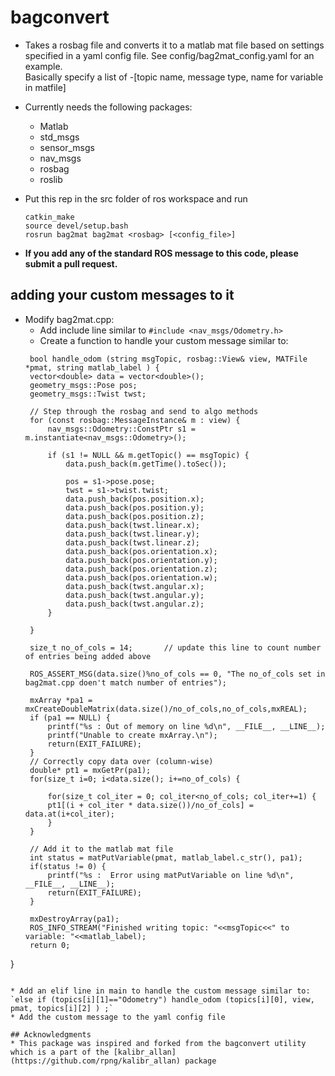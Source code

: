 # bagconvert

* Takes a rosbag file and converts it to a matlab mat file based on settings specified in a yaml config file.  See config/bag2mat_config.yaml for an example.  
Basically specify a list of -[topic name, message type, name for variable in matfile]
* Currently needs the following packages:
  - Matlab
  - std_msgs
  - sensor_msgs
  - nav_msgs
  - rosbag
  - roslib
  
* Put this rep in the src folder of ros workspace and run 
  ```
  catkin_make
  source devel/setup.bash
  rosrun bag2mat bag2mat <rosbag> [<config_file>]
  ```
  
 * **If you add any of the standard ROS message to this code, please submit a pull request.**

## adding your custom messages to it
 * Modify bag2mat.cpp:
   * Add include line similar to `#include <nav_msgs/Odometry.h>`
   * Create a function to handle your custom message similar to:
   ```
    bool handle_odom (string msgTopic, rosbag::View& view, MATFile *pmat, string matlab_label ) {
    vector<double> data = vector<double>();
    geometry_msgs::Pose pos;
    geometry_msgs::Twist twst;

    // Step through the rosbag and send to algo methods
    for (const rosbag::MessageInstance& m : view) {
        nav_msgs::Odometry::ConstPtr s1 = m.instantiate<nav_msgs::Odometry>();

        if (s1 != NULL && m.getTopic() == msgTopic) {
            data.push_back(m.getTime().toSec());
            
            pos = s1->pose.pose;
            twst = s1->twist.twist;
            data.push_back(pos.position.x);
            data.push_back(pos.position.y);
            data.push_back(pos.position.z);
            data.push_back(twst.linear.x);
            data.push_back(twst.linear.y);
            data.push_back(twst.linear.z);
            data.push_back(pos.orientation.x);
            data.push_back(pos.orientation.y);
            data.push_back(pos.orientation.z);
            data.push_back(pos.orientation.w);
            data.push_back(twst.angular.x);
            data.push_back(twst.angular.y);
            data.push_back(twst.angular.z);
        }

    }

    size_t no_of_cols = 14;       // update this line to count number of entries being added above 
    
    ROS_ASSERT_MSG(data.size()%no_of_cols == 0, "The no_of_cols set in bag2mat.cpp doen't match number of entries");
        
    mxArray *pa1 = mxCreateDoubleMatrix(data.size()/no_of_cols,no_of_cols,mxREAL);
    if (pa1 == NULL) {
        printf("%s : Out of memory on line %d\n", __FILE__, __LINE__);
        printf("Unable to create mxArray.\n");
        return(EXIT_FAILURE);
    }
    // Correctly copy data over (column-wise)
    double* pt1 = mxGetPr(pa1);
    for(size_t i=0; i<data.size(); i+=no_of_cols) {

        for(size_t col_iter = 0; col_iter<no_of_cols; col_iter+=1) {
        pt1[(i + col_iter * data.size())/no_of_cols] = data.at(i+col_iter);
        }
    }
    
    // Add it to the matlab mat file
    int status = matPutVariable(pmat, matlab_label.c_str(), pa1);
    if(status != 0) {
        printf("%s :  Error using matPutVariable on line %d\n", __FILE__, __LINE__);
        return(EXIT_FAILURE);
    }
    
    mxDestroyArray(pa1);
    ROS_INFO_STREAM("Finished writing topic: "<<msgTopic<<" to variable: "<<matlab_label);
    return 0;
}
   ```

   * Add an elif line in main to handle the custom message similar to: `else if (topics[i][1]=="Odometry") handle_odom (topics[i][0], view, pmat, topics[i][2] ) ;`
   * Add the custom message to the yaml config file
   
## Acknowledgments
* This package was inspired and forked from the bagconvert utility which is a part of the [kalibr_allan](https://github.com/rpng/kalibr_allan) package
